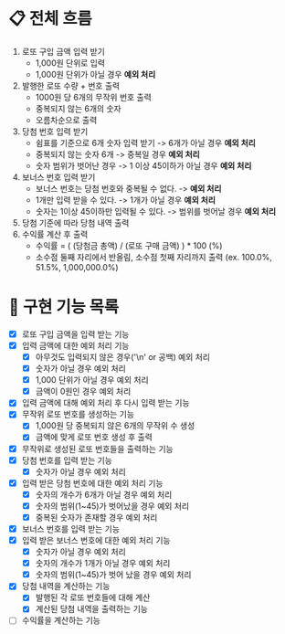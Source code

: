 # 📋 전체 흐름

1. 로또 구입 금액 입력 받기
   - 1,000원 단위로 입력
   - 1,000원 단위가 아닐 경우 **예외 처리**
2. 발행한 로또 수량 + 번호 출력
   - 1000원 당 6개의 무작위 번호 출력
   - 중복되지 않는 6개의 숫자
   - 오름차순으로 출력
3. 당첨 번호 입력 받기
   - 쉼표를 기준으로 6개 숫자 입력 받기 -> 6개가 아닐 경우 **예외 처리**
   - 중복되지 않는 숫자 6개 -> 중복일 경우 **예외 처리**
   - 숫자 범위가 벗어난 경우 -> 1 이상 45이하가 아닐 경우 **예외 처리**
4. 보너스 번호 입력 받기
   - 보너스 번호는 당첨 번호와 중복될 수 없다. -> **예외 처리**
   - 1개만 입력 받을 수 있다. -> 1개가 아닐 경우 **예외 처리**
   - 숫자는 1이상 45이하만 입력될 수 있다. -> 범위를 벗어날 경우 **예외 처리**
5. 당첨 기준에 따라 당첨 내역 출력
6. 수익률 계산 후 출력
   - 수익률 = ( (당첨금 총액) / (로또 구매 금액) ) * 100 (%)
   - 소수점 둘째 자리에서 반올림, 소수점 첫째 자리까지 출력 (ex. 100.0%, 51.5%, 1,000,000.0%)

# 🚀 구현 기능 목록

- [x] 로또 구입 금액을 입력 받는 기능
- [x] 입력 금액에 대한 예외 처리 기능
  - [x] 아무것도 입력되지 않은 경우('\n' or 공백) 예외 처리
  - [x] 숫자가 아닐 경우 예외 처리
  - [x] 1,000 단위가 아닐 경우 예외 처리
  - [x] 금액이 0원인 경우 예외 처리
- [x] 입력 금액에 대해 예외 처리 후 다시 입력 받는 기능
- [x] 무작위 로또 번호를 생성하는 기능
  - [x] 1,000원 당 중복되지 않은 6개의 무작위 수 생성
  - [x] 금액에 맞게 로또 번호 생성 후 출력
- [x] 무작위로 생성된 로또 번호들을 출력하는 기능
- [x] 당첨 번호를 입력 받는 기능
  - [x] 숫자가 아닐 경우 예외 처리
- [x] 입력 받은 당첨 번호에 대한 예외 처리 기능
  - [x] 숫자의 개수가 6개가 아닐 경우 예외 처리
  - [x] 숫자의 범위(1~45)가 벗어났을 경우 예외 처리
  - [x] 중복된 숫자가 존재할 경우 예외 처리
- [x] 보너스 번호를 입력 받는 기능
- [x] 입력 받은 보너스 번호에 대한 예외 처리 기능
  - [x] 숫자가 아닐 경우 예외 처리
  - [x] 숫자의 개수가 1개가 아닐 경우 예외 처리
  - [x] 숫자의 범위(1~45)가 벗어 났을 경우 예외 처리
- [x] 당첨 내역을 계산하는 기능 
  - [x] 발행된 각 로또 번호들에 대해 계산
  - [x] 계산된 당첨 내역을 출력하는 기능
- [ ] 수익률을 계산하는 기능
